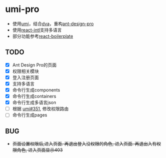 # umi-pro
- 使用[umi](https://github.com/umijs/umi)，结合[dva](https://github.com/dvajs/dva)，重构[ant-design-pro](https://github.com/ant-design/ant-design-pro)
- 使用[react-intl](https://github.com/yahoo/react-intl)支持多语言
- 部分功能参考[react-boilerplate](https://github.com/react-boilerplate/react-boilerplate)

## TODO
- [x] Ant Design Pro的页面
- [x] 权限相关模块
- [x] 登入注册页面
- [x] 支持多语言
- [x] 命令行生成components
- [x] 命令行生成containers
- [x] 命令行生成多语言json
- [ ] 根据 [umi#351](https://github.com/umijs/umi/pull/351), 修改权限路由
- [ ] 命令行生成pages

## BUG
- ~~页面设置权限后,进入页面. 再退出登入没权限的角色, 进入页面. 再退出入有权限角色, 进入页面显示403~~